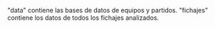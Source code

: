 "data" contiene las bases de datos de equipos y partidos.
"fichajes" contiene los datos de todos los fichajes analizados.

